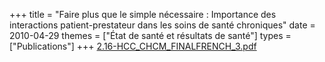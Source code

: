 +++
title = "Faire plus que le simple nécessaire : Importance des interactions patient-prestateur dans les soins de santé chroniques"
date = 2010-04-29
themes = ["État de santé et résultats de santé"]
types = ["Publications"]
+++
[2.16-HCC_CHCM_FINALFRENCH_3.pdf](/files/2.16-HCC_CHCM_FINALFRENCH_3.pdf)
